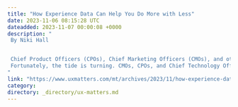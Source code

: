 ```yaml
---
title: "How Experience Data Can Help You Do More with Less"
date: 2023-11-06 08:15:28 UTC
dateadded: 2023-11-07 00:00:08 +0000
description: "
 By Niki Hall 


 Chief Product Officers (CPOs), Chief Marketing Officers (CMOs), and other corporate leaders have become well acquainted with the ebb and flow of budgets in recent years. Long periods of economic uncertainty have sparked conversations about doing more with less. This phrase is now both as ubiquitous as it is difficult to accomplish. Leaders must look beyond labor cost reductions and instead allocate their investments to strategic, impactful technologies and analytics. However, this mindset shift can pose quite a challenge, particularly considering the pivotal role of consumer data. However, by embracing this transformative mindset, companies can harness the power of data-driven insights and learn to truly do more with less. 
 Fortunately, the tide is turning. CMOs, CPOs, and Chief Technology Officers (CTOs) are among the leaders who are beginning to recognize that customer-experience data is just as valuable as demographic or identifiable data—if not more valuable in certain circumstances. This is occurring largely in response to changing customer sentiments about data privacy and security. The reality is that customers are more aware of—and wary about—how companies are collecting and using their data. As a result, we’re seeing a meaningful shift away from users’ engaging with brands that ask for more data than they truly need. Changes in customers’ behaviors and expectations have helped us to identify some topics that leaders need to revisit. Read More 
"
link: "https://www.uxmatters.com/mt/archives/2023/11/how-experience-data-can-help-you-do-more-with-less.php"
category:
directory: _directory/ux-matters.md
---
```


